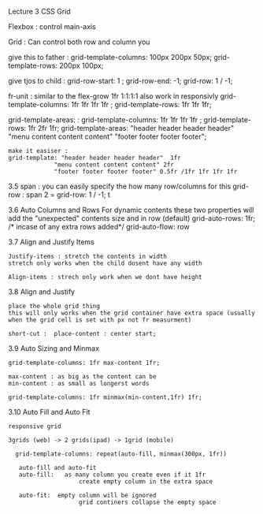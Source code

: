 Lecture 3  CSS Grid 

Flexbox : control main-axis 

Grid :  Can control both row and column you 


give this to father : 
  grid-template-columns: 100px 200px 50px;
  grid-template-rows: 200px 100px;

give tjos to child :
  grid-row-start: 1 ;
  grid-row-end: -1;
  grid-row: 1 / -1;


fr-unit :
   similar to the flex-grow  1fr  1:1:1:1 also work in responsivly
   grid-template-columns: 1fr 1fr 1fr 1fr ; 
   grid-template-rows: 1fr 1fr 1fr;

grid-template-areas: : 
    grid-template-columns: 1fr 1fr 1fr 1fr ; 
    grid-template-rows: 1fr 2fr 1fr;
    grid-template-areas: "header header header header"
                        "menu content content content" 
                        "footer footer footer footer";
    


    make it easiser : 
    grid-template: "header header header header"  1fr 
                 "menu content content content" 2fr 
                 "footer footer footer footer" 0.5fr /1fr 1fr 1fr 1fr    


3.5
    span :
        you can easily specify the how many row/columns for this 
        grid-row : span 2  = grid-row: 1 / -1;   t


3.6 Auto Columns and Rows
    For dynamic contents
    these two properties will add the 
    "unexpected" contents size and in row (default)
    grid-auto-rows: 1fr;   /* incase of any extra  rows added*/
    grid-auto-flow: row 


3.7 Align and Justify Items 

    Justify-items : stretch the contents in width
    stretch only works when the child dosent have any width

    Align-items : strech only work when we dont have height

3.8 Align and Justify 

    place the whole grid thing 
    this will only works when the grid container have extra space (usually when the grid cell is set with px not fr measurment)

    short-cut :  place-content : center start;


3.9 Auto Sizing and Minmax

    grid-template-columns: 1fr max-content 1fr;

    max-content : as big as the content can be
    min-content : as small as longerst words 

    grid-template-columns: 1fr minmax(min-content,1fr) 1fr;
  

3.10 Auto Fill and Auto Fit

    responsive grid 

    3grids (web) -> 2 grids(ipad) -> 1grid (mobile)

      grid-template-columns: repeat(auto-fill, minmax(300px, 1fr))
       
       auto-fill and auto-fit  
       auto-fill:   as many column you create even if it 1fr 
                        create empty column in the extra space

       auto-fit:  empty column will be ignored
                        grid continers collapse the empty space
